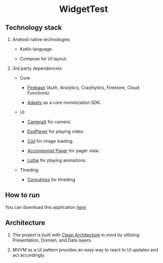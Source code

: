 <H1 align="center">WidgetTest</H1>

## Technology stack

1. Android native technologies

    * Kotlin language.

    * Compose for UI layout.

2. 3rd party dependencies

    * Core

        * [Firebase](https://firebase.google.com/docs/android/setup) (Auth, Analytics, Crashlytics, Firestore, Cloud Functions).

        * [Adapty](https://adapty.io/sdk/android) as a core monetization SDK.

    * UI 

        * [CameraX](https://developer.android.com/training/camerax) for camera.

        * [ExoPlayer](https://developer.android.com/guide/topics/media/exoplayer) for playing video.
        
        * [Coil](https://coil-kt.github.io/coil/) for image loading.
        
        * [Accomponist Pager](https://google.github.io/accompanist/pager/) for pager view.
        
        * [Lottie](https://github.com/airbnb/lottie-android) for playing animations.

    
    * Threding
        
        * [Coroutines](https://developer.android.com/kotlin/coroutines) for threding

## How to run

You can download this application [here](https://play.google.com/store/apps/details?id=com.smartfoxlab.locket.widget)

## Architecture 

1. The project is built with [Clean Architecture](https://blog.cleancoder.com/uncle-bob/2012/08/13/the-clean-architecture.html) in mind by utilizing Presentation, Domain, and Data layers. 

2. MVVM as a UI pattern provides an easy way to react to UI updates and act accordingly.


